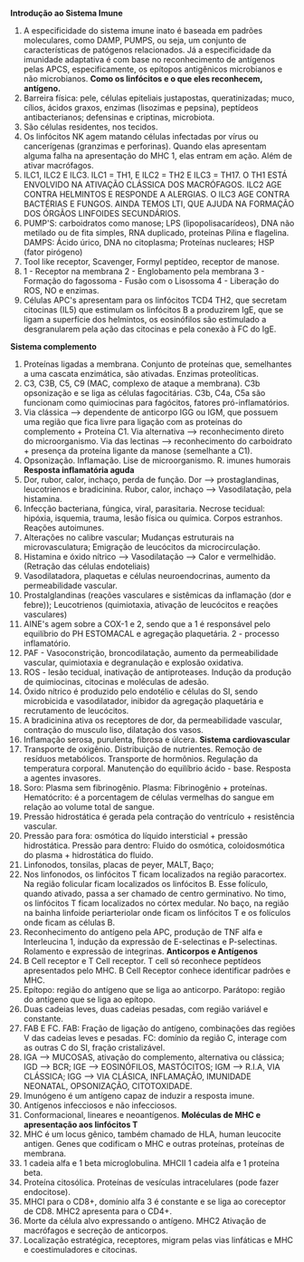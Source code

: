 **Introdução ao Sistema Imune**
1. A especificidade do sistema imune inato é baseada em padrões moleculares, como DAMP, PUMPS, ou seja, um conjunto de características de patógenos relacionados. Já a especificidade da imunidade adaptativa é com base no reconhecimento de antígenos pelas APCS, especificamente, os epítopos antigênicos microbianos e não microbianos.  **Como os linfócitos e o que eles reconhecem, antígeno.**
2. Barreira física: pele, células epiteliais justapostas, queratinizadas; muco, cílios, ácidos graxos, enzimas (lisozimas e pepsina), peptídeos antibacterianos; defensinas e criptinas, microbiota.
3. São células residentes, nos tecidos. 
4. Os linfócitos NK agem matando células infectadas por vírus ou cancerígenas (granzimas e perforinas). Quando elas apresentam alguma falha na apresentação do MHC 1, elas entram em ação. Além de ativar macrófagos.
5. ILC1, ILC2 E ILC3. ILC1 = TH1, E ILC2 = TH2 E ILC3 = TH17. O TH1 ESTÁ ENVOLVIDO NA ATIVAÇÃO CLÁSSICA DOS MACRÓFAGOS. ILC2 AGE CONTRA HELMINTOS E RESPONDE A ALERGIAS. O ILC3 AGE CONTRA BACTÉRIAS E FUNGOS. AINDA TEMOS LTI, QUE AJUDA NA FORMAÇÃO DOS ÓRGÃOS LINFOIDES SECUNDÁRIOS. 
6. PUMP'S: carboidratos como manose; LPS (lipopolisacarídeos), DNA não metilado ou de fita simples, RNA duplicado, proteínas Pilina e flagelina. DAMPS: Ácido úrico, DNA no citoplasma; Proteínas nucleares; HSP (fator pirógeno)
7. Tool like receptor, Scavenger, Formyl peptídeo, receptor de manose. 
8. 1 - Receptor na membrana 2 - Englobamento pela membrana 3 - Formação do fagossoma - Fusão com o Lisossoma 4 - Liberação do ROS, NO e enzimas. 
9. Células APC's apresentam para os linfócitos TCD4 TH2, que secretam citocinas (IL5) que estimulam os linfócitos B a produzirem IgE, que se ligam a superfície dos helmintos, os eosinófilos são estimulado a desgranularem pela ação das citocinas e pela conexão à FC do IgE. 

**Sistema complemento**
1. Proteínas ligadas a membrana. Conjunto de proteínas que, semelhantes a uma cascata enzimática, são ativadas. Enzimas proteolíticas.
2. C3, C3B, C5, C9 (MAC, complexo de ataque a membrana). C3b opsonização e se liga as células fagocitárias. C3b, C4a, C5a são funcionam como quimiocinas para fagócitos, fatores pró-inflamatórios. 
3. Via clássica --> dependente de anticorpo IGG ou IGM, que possuem uma região que fica livre para ligação com as proteínas do complemento + Proteína C1. Via alternativa --> reconhecimento direto do microorganismo. Via das lectinas --> reconhecimento do carboidrato + presença da proteína ligante da manose (semelhante a C1). 
4. Opsonização. Inflamação. Lise de microorganismo. R. imunes humorais
**Resposta inflamatória aguda**
1. Dor, rubor, calor, inchaço, perda de função. Dor --> prostaglandinas, leucotrienos e bradicinina. Rubor, calor, inchaço --> Vasodilatação, pela histamina. 
2. Infecção bacteriana, fúngica, viral, parasitaria. Necrose tecidual: hipóxia, isquemia, trauma, lesão física ou química. Corpos estranhos. Reações autoimunes. 
3. Alterações no calibre vascular; Mudanças estruturais na microvasculatura; Emigração de leucócitos da microcirculação. 
4. Histamina e óxido nítrico --> Vasodilatação --> Calor e vermelhidão. (Retração das células endoteliais)
5. Vasodilatadora, plaquetas e células neuroendocrinas, aumento da permeabilidade vascular. 
6. Prostalglandinas (reações vasculares e sistêmicas da inflamação (dor e febre)); Leucotrienos (quimiotaxia, ativação de leucócitos e reações vasculares)
7. AINE's agem sobre a COX-1 e 2, sendo que a 1 é responsável  pelo equilíbrio do PH ESTOMACAL e agregação plaquetária. 2 - processo inflamatório.
8. PAF - Vasoconstrição, broncodilatação, aumento da permeabilidade vascular, quimiotaxia e degranulação e explosão oxidativa.
9. ROS - lesão tecidual, inativação de antiproteases. Indução da produção de quimiocinas, citocinas e moléculas de adesão. 
10. Óxido nítrico é produzido pelo endotélio e células do SI, sendo microbicida e vasodilatador, inibidor da agregação plaquetária e recrutamento de leucócitos. 
11. A bradicinina ativa os receptores de dor, da permeabilidade vascular, contração do musculo liso, dilatação dos vasos. 
12. Inflamação serosa, purulenta, fibrosa e úlcera. 
**Sistema cardiovascular**
1. Transporte de oxigênio. Distribuição de nutrientes. Remoção de resíduos metabólicos. Transporte de hormônios. Regulação da temperatura corporal. Manutenção do equilíbrio ácido - base. Resposta a agentes invasores. 
2. Soro: Plasma sem fibrinogênio. Plasma: Fibrinogênio + proteínas. Hematócrito: é a porcentagem de células vermelhas do sangue em relação ao volume total de sangue. 
3. Pressão hidrostática é gerada pela contração do ventrículo + resistência vascular. 
4. Pressão para fora: osmótica do líquido intersticial + pressão hidrostática. Pressão para dentro: Fluido do osmótica, coloidosmótica do plasma + hidrostática do fluido. 
5. Linfonodos, tonsilas, placas de peyer, MALT, Baço; 
6. Nos linfonodos, os linfócitos T ficam localizados na região paracortex. Na região folicular ficam localizados os linfócitos B. Esse folículo, quando ativado, passa a ser chamado de centro germinativo. No timo, os linfócitos T ficam localizados no córtex medular. No baço, na região na bainha linfoide periarteriolar onde ficam os linfócitos T e os folículos onde ficam as células B. 
7. Reconhecimento do antígeno pela APC, produção de TNF alfa e Interleucina 1, indução da expressão de E-selectinas e P-selectinas. Rolamento e expressão de integrinas. 
**Anticorpos e Antígenos**
1. B Cell receptor e T Cell receptor. T cell só reconhece peptídeos apresentados pelo MHC. B Cell Receptor conhece identificar padrões e MHC. 
2. Epítopo: região do antígeno que se liga ao anticorpo. Parátopo: região do antígeno que se liga ao epítopo. 
3. Duas cadeias leves, duas cadeias pesadas, com região variável e constante. 
4. FAB E FC. FAB: Fração de ligação do antígeno, combinações das regiões V das cadeias leves e pesadas. FC: domínio da região C, interage com as outras C do SI, fração cristalizável. 
5. IGA --> MUCOSAS, ativação do complemento, alternativa ou clássica; IGD --> BCR; IGE --> EOSINÓFILOS, MASTÓCITOS; IGM --> R.I.A, VIA CLÁSSICA; IGG --> VIA CLÁSICA, INFLAMAÇÃO, IMUNIDADE NEONATAL, OPSONIZAÇÃO, CITOTOXIDADE. 
6. Imunógeno é um antígeno capaz de induzir a resposta imune.
7. Antígenos infecciosos e não infecciosos. 
8. Conformacional, lineares e neoantígenos. 
**Moléculas de MHC e apresentação aos linfócitos T**
1. MHC é um locus gênico, também chamado de HLA, human leucocite antigen. Genes que codificam o MHC e outras proteínas, proteínas de membrana. 
2. 1 cadeia alfa e 1 beta microglobulina. MHCII 1 cadeia alfa e 1 proteína beta. 
3. Proteína citosólica. Proteínas de vesículas intracelulares (pode fazer endocitose). 
4. MHCI para o CD8+, domínio alfa 3 é constante e se liga ao coreceptor de CD8. MHC2 apresenta para o CD4+. 
5. Morte da célula alvo expressando o antígeno. MHC2 Ativação de macrófagos e secreção de anticorpos. 
6. Localização estratégica, receptores, migram pelas vias linfáticas e MHC e coestimuladores e citocinas. 